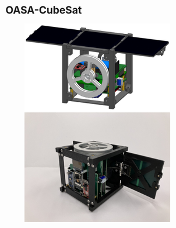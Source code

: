 # OASA-CubeSat
<p align = "center">
<img src="Figures/CAD_model.png" width="400"> 
<img src="Figures/Assembled_model.jpg" width="400"> 
</p>
